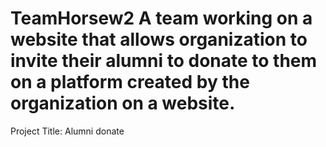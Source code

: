 # TeamHorsew2 A team working on a website that allows organization to invite their alumni to donate to them on a platform created by the organization on a website.
Project Title: Alumni donate

